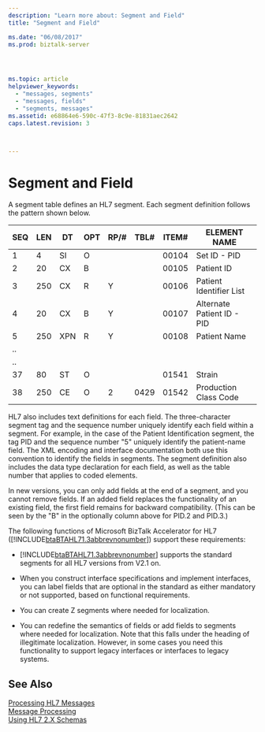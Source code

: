 ```yaml
---
description: "Learn more about: Segment and Field"
title: "Segment and Field"

ms.date: "06/08/2017"
ms.prod: biztalk-server




ms.topic: article
helpviewer_keywords: 
  - "messages, segments"
  - "messages, fields"
  - "segments, messages"
ms.assetid: e68864e6-590c-47f3-8c9e-81831aec2642
caps.latest.revision: 3



---
```

# Segment and Field
A segment table defines an HL7 segment. Each segment definition follows the pattern shown below.  
  
|SEQ|LEN|DT|OPT|RP/#|TBL#|ITEM#|ELEMENT NAME|  
|---------|---------|--------|---------|------------|-----------|------------|------------------|  
|1|4|SI|O|||00104|Set ID - PID|  
|2|20|CX|B|||00105|Patient ID|  
|3|250|CX|R|Y||00106|Patient Identifier List|  
|4|20|CX|B|Y||00107|Alternate Patient ID - PID|  
|5|250|XPN|R|Y||00108|Patient Name|  
|..||||||||  
|..||||||||  
|37|80|ST|O|||01541|Strain|  
|38|250|CE|O|2|0429|01542|Production Class Code|  
  
 HL7 also includes text definitions for each field. The three-character segment tag and the sequence number uniquely identify each field within a segment. For example, in the case of the Patient Identification segment, the tag PID and the sequence number "5" uniquely identify the patient-name field. The XML encoding and interface documentation both use this convention to identify the fields in segments. The segment definition also includes the data type declaration for each field, as well as the table number that applies to coded elements.  
  
 In new versions, you can only add fields at the end of a segment, and you cannot remove fields. If an added field replaces the functionality of an existing field, the first field remains for backward compatibility. (This can be seen by the "B" in the optionally column above for PID.2 and PID.3.)  
  
 The following functions of Microsoft BizTalk Accelerator for HL7 ([!INCLUDE[btaBTAHL71.3abbrevnonumber](../../includes/btabtahl71-3abbrevnonumber-md.md)]) support these requirements:  
  
- [!INCLUDE[btaBTAHL71.3abbrevnonumber](../../includes/btabtahl71-3abbrevnonumber-md.md)] supports the standard segments for all HL7 versions from V2.1 on.  
  
- When you construct interface specifications and implement interfaces, you can label fields that are optional in the standard as either mandatory or not supported, based on functional requirements.  
  
- You can create Z segments where needed for localization.  
  
- You can redefine the semantics of fields or add fields to segments where needed for localization. Note that this falls under the heading of illegitimate localization. However, in some cases you need this functionality to support legacy interfaces or interfaces to legacy systems.  
  
## See Also  
 [Processing HL7 Messages](../../adapters-and-accelerators/accelerator-hl7/processing-hl7-messages.md)   
 [Message Processing](../../adapters-and-accelerators/accelerator-hl7/message-processing.md)   
 [Using HL7 2.X Schemas](../../adapters-and-accelerators/accelerator-hl7/using-hl7-2-x-schemas.md)
